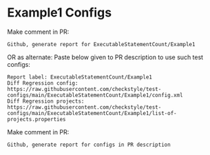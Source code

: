 # Example1 Configs
Make comment in PR:
```
Github, generate report for ExecutableStatementCount/Example1
```
OR as alternate:
Paste below given to PR description to use such test configs:
```
Report label: ExecutableStatementCount/Example1
Diff Regression config: https://raw.githubusercontent.com/checkstyle/test-configs/main/ExecutableStatementCount/Example1/config.xml
Diff Regression projects: https://raw.githubusercontent.com/checkstyle/test-configs/main/ExecutableStatementCount/Example1/list-of-projects.properties
```
Make comment in PR:
```
Github, generate report for configs in PR description
```
